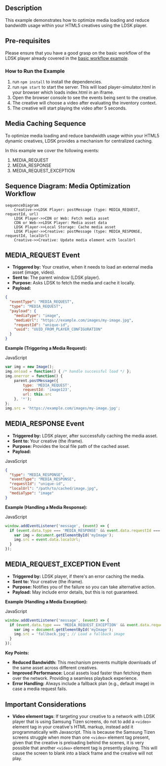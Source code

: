 ## Description
This example demonstrates how to optimize media loading and reduce bandwidth usage within your HTML5 creatives using the LDSK player.

## Pre-requisites
Please ensure that you have a good grasp on the basic workflow of the LDSK player already covered in
the [basic workflow example](../basic-workflow/readme.md).

### How to Run the Example

1. run `npm install` to install the dependencies.
2. run `npm start` to start the server.  This will load player-simulator.html in your browser which loads index.html in an iframe.
3. Open the browser console to see the events being sent to the creative.
4. The creative will choose a video after evaluating the inventory context.
5. The creative will start playing the video after 5 seconds.

## Media Caching Sequence
To optimize media loading and reduce bandwidth usage within your HTML5 dynamic creatives, LDSK provides a mechanism for centralized caching.

In this example we cover the following events:
1. MEDIA_REQUEST
2. MEDIA_RESPONSE
3. MEDIA_REQUEST_EXCEPTION
## Sequence Diagram: Media Optimization Workflow


```mermaid
sequenceDiagram
    Creative->>LDSK Player: postMessage (type: MEDIA_REQUEST, requestId, url)
    LDSK Player->>CDN or Web: Fetch media asset
    CDN or Web->>LDSK Player: Media asset data
    LDSK Player->>Local Storage: Cache media asset
    LDSK Player->>Creative: postMessage (type: MEDIA_RESPONSE, requestId, localUrl)
    Creative->>Creative: Update media element with localUrl
```

## MEDIA_REQUEST Event

* **Triggered by:** Your creative, when it needs to load an external media asset (image, video).
* **Sent to:** The parent window (LDSK player).
* **Purpose:** Asks LDSK to fetch the media and cache it locally.
* **Payload:**

```json
{
  "eventType": "MEDIA_REQUEST",
  "type": "MEDIA_REQUEST",
  "payload": {
    "mediaType": "image",
    "mediaUrl": "https://example.com/images/my-image.jpg",
    "requestId": "unique-id",
    "uuid": "UUID_FROM_PLAYER_CONFIGURATION"  
  }
}
```


**Example (Triggering a Media Request):**

JavaScript

```javascript
var img = new Image();
img.onload = function() { /* handle successful load */ };
img.onerror = function() {
    parent.postMessage({
        type: 'MEDIA_REQUEST',
        requestId: 'image123', 
        url: this.src
    }, '*');
};
img.src = 'https://example.com/images/my-image.jpg';
```


## MEDIA_RESPONSE Event



* **Triggered by:** LDSK player, after successfully caching the media asset.
* **Sent to:** Your creative (the iframe).
* **Purpose:** Provides the local file path of the cached asset.
* **Payload:**

JavaScript

```json
{
  "type": "MEDIA_RESPONSE",
  "eventType": "MEDIA_RESPONSE",
  "requestId": "unique-id",  
  "localUrl": "/path/to/cached/image.jpg",
  "mediaType": "image"
}
```

**Example (Handling a Media Response):**

JavaScript

```javascript
window.addEventListener('message', (event) => {
  if (event.data.type === 'MEDIA_RESPONSE' && event.data.requestId === 'image123') {
    var img = document.getElementById('myImage');
    img.src = event.data.localUrl;
  } 
});
```

## MEDIA_REQUEST_EXCEPTION Event

* **Triggered by:** LDSK player, if there's an error caching the media.
* **Sent to:** Your creative (the iframe).
* **Purpose:** Notifies you of the failure so you can take alternative action.
* **Payload:** May include error details, but this is not guaranteed.

**Example (Handling a Media Exception):**

JavaScript

```javascript
window.addEventListener('message', (event) => {
  if (event.data.type === 'MEDIA_REQUEST_EXCEPTION' && event.data.requestId === 'image123') {
    var img = document.getElementById('myImage');
    img.src = 'fallback.jpg'; // Load a fallback image
  } 
});
```
**Key Points:**

* **Reduced Bandwidth:** This mechanism prevents multiple downloads of the same asset across different creatives.
* **Improved Performance:** Local assets load faster than fetching them over the network.  Providing a seamless playback experience.
* **Error Handling:** Always include a fallback plan (e.g., default image) in case a media request fails.

## Important Considerations
* **Video element tags**: If targeting your creative to a network with LDSK player that is using Samsung Tizen screens,
  do not to add a `<video>` element tag in your creative's HTML markup, instead add it programmatically with Javascript. This is because
  the Samsung Tizen screens struggle when more than one `<video>` element tag present, given that the creative is preloading
  behind the scenes, it is very possible that another `<video>` element tag is presently playing. This will cause the screen
  to blank into a black frame and the creative will not play.
